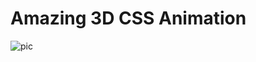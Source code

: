 # Amazing 3D CSS Animation
![pic](https://github.com/matrix-maeny/css-anime/assets/108512175/fd1f5de2-136a-4ed1-9720-a4b8012b7b76)
